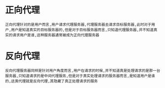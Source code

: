 # 正向代理
    正向代理针对的是用户而言,用户请求代理服务器,代理服务器去请求目标服务器,此时对于用户,用户是知道真实的目标服务器的,但是对于目标服务器而言,只知道代理服务器,并不知道真实的请求用户是谁,这种服务器通常被成为正向代理服务器
# 反向代理
    反向代理服务器同样是针对用户角度而言,用户在请求的时候,并不知道真是处理请求的是那一台服务器,只知道请求的是中间代理服务,但是对于真实处理请求的服务器而言,是知道用户是谁的,这类代理就是反向代理,其隐藏了真正处理请求的服务